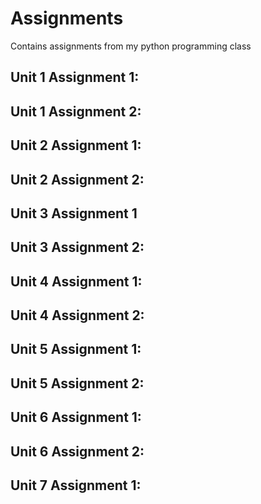 # Assignments
Contains assignments from my python programming class
## Unit 1 Assignment 1:
## Unit 1 Assignment 2:
## Unit 2 Assignment 1:
## Unit 2 Assignment 2:
## Unit 3 Assignment 1
## Unit 3 Assignment 2:
## Unit 4 Assignment 1:
## Unit 4 Assignment 2:
## Unit 5 Assignment 1:
## Unit 5 Assignment 2:
## Unit 6 Assignment 1:
## Unit 6 Assignment 2:
## Unit 7 Assignment 1:
